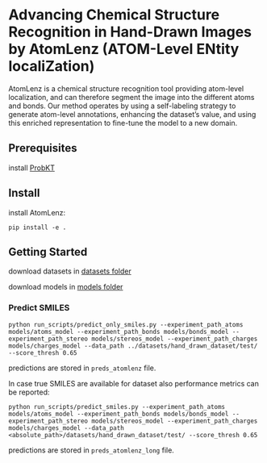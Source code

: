 # Advancing Chemical Structure Recognition in Hand-Drawn Images by AtomLenz (ATOM-Level ENtity localiZation)

AtomLenz is a chemical structure recognition tool providing atom-level localization, and can therefore segment the image into the different atoms and bonds. Our method operates by using a self-labeling strategy to generate atom-level annotations, enhancing the dataset’s value, and using this enriched representation to fine-tune the model to a new domain.

## Prerequisites

install [ProbKT](https://github.com/molden/ProbKT)

## Install

install AtomLenz:

``
pip install -e .
``


## Getting Started

download datasets in [datasets folder](./datasets/README.md)

download models in [models folder](./models/README.md)

### Predict SMILES

```
python run_scripts/predict_only_smiles.py --experiment_path_atoms models/atoms_model --experiment_path_bonds models/bonds_model --experiment_path_stereo models/stereos_model --experiment_path_charges models/charges_model --data_path ../datasets/hand_drawn_dataset/test/ --score_thresh 0.65
```

predictions are stored in ``preds_atomlenz`` file.

In case true SMILES are available for dataset also performance metrics can be reported:

```
python run_scripts/predict_smiles.py --experiment_path_atoms models/atoms_model --experiment_path_bonds models/bonds_model --experiment_path_stereo models/stereos_model --experiment_path_charges models/charges_model --data_path <absolute_path>/datasets/hand_drawn_dataset/test/ --score_thresh 0.65
```

predictions are stored in ``preds_atomlenz_long`` file.
